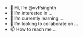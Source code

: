- 👋 Hi, I’m @vvffsinghth
- 👀 I’m interested in ...
- 🌱 I’m currently learning ...
- 💞️ I’m looking to collaborate on ...
- 📫 How to reach me ...

<!---gmail vt3445212@gmail.com
vvffsinghth/vvffsinghth is a ✨ special ✨ repository because its `README.md` (this file) appears on your GitHub profile.
You can click the Preview link to take a look at your changes.
--->
